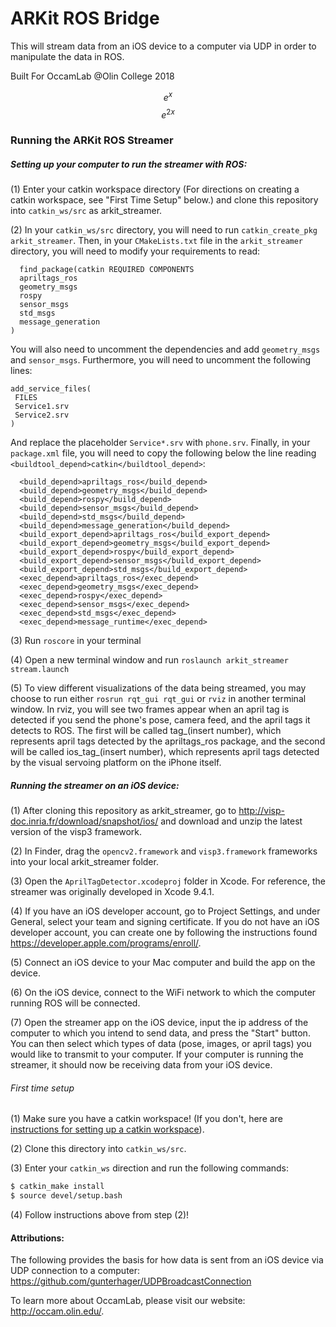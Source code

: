 # ARKit ROS Bridge

This will stream data from an iOS device to a computer via UDP in order to manipulate the data in ROS.

Built For OccamLab @Olin College 2018


$$e^x$$
$$ e^{2x} $$


### Running the ARKit ROS Streamer

##### Setting up your computer to run the streamer with ROS:

(1) Enter your catkin workspace directory (For directions on creating a catkin workspace, see "First Time Setup" below.) and clone this repository into `catkin_ws/src` as arkit_streamer.

(2) In your `catkin_ws/src` directory, you will need to run `catkin_create_pkg arkit_streamer`. Then, in your `CMakeLists.txt` file in the `arkit_streamer` directory, you will need to modify your requirements to read:
```
  find_package(catkin REQUIRED COMPONENTS
  apriltags_ros
  geometry_msgs
  rospy
  sensor_msgs
  std_msgs
  message_generation
)
```
You will also need to uncomment the dependencies and add `geometry_msgs` and `sensor_msgs`. Furthermore, you will need to uncomment the following lines:
```
add_service_files(
 FILES
 Service1.srv
 Service2.srv
)

```
And replace the placeholder `Service*.srv` with `phone.srv`.
Finally, in your `package.xml` file, you will need to copy the following below the line reading `<buildtool_depend>catkin</buildtool_depend>`:
  ```
    <build_depend>apriltags_ros</build_depend>
    <build_depend>geometry_msgs</build_depend>
    <build_depend>rospy</build_depend>
    <build_depend>sensor_msgs</build_depend>
    <build_depend>std_msgs</build_depend>
    <build_depend>message_generation</build_depend>
    <build_export_depend>apriltags_ros</build_export_depend>
    <build_export_depend>geometry_msgs</build_export_depend>
    <build_export_depend>rospy</build_export_depend>
    <build_export_depend>sensor_msgs</build_export_depend>
    <build_export_depend>std_msgs</build_export_depend>
    <exec_depend>apriltags_ros</exec_depend>
    <exec_depend>geometry_msgs</exec_depend>
    <exec_depend>rospy</exec_depend>
    <exec_depend>sensor_msgs</exec_depend>
    <exec_depend>std_msgs</exec_depend>
    <exec_depend>message_runtime</exec_depend>
  ```

(3) Run `roscore` in your terminal

(4) Open a new terminal window and run `roslaunch arkit_streamer stream.launch`

(5) To view different visualizations of the data being streamed, you may choose to run either `rosrun rqt_gui rqt_gui` or `rviz` in another terminal window. In rviz, you will see two frames appear when an april tag is detected if you send the phone's pose, camera feed, and the april tags it detects to ROS. The first will be called tag_(insert number), which represents april tags detected by the apriltags_ros package, and the second will be called ios_tag_(insert number), which represents april tags detected by the visual servoing platform on the iPhone itself.

##### Running the streamer on an iOS device:

(1) After cloning this repository as arkit_streamer, go to http://visp-doc.inria.fr/download/snapshot/ios/ and download and unzip the latest version of the visp3 framework.

(2) In Finder, drag the `opencv2.framework` and `visp3.framework` frameworks into your local arkit_streamer folder.

(3) Open the `AprilTagDetector.xcodeproj` folder in Xcode. For reference, the streamer was originally developed in Xcode 9.4.1.

(4) If you have an iOS developer account, go to Project Settings, and under General, select your team and signing certificate. If you do not have an iOS developer account, you can create one by following the instructions found https://developer.apple.com/programs/enroll/.

(5) Connect an iOS device to your Mac computer and build the app on the device.

(6) On the iOS device, connect to the WiFi network to which the computer running ROS will be connected.

(7) Open the streamer app on the iOS device, input the ip address of the computer to which you intend to send data, and press the "Start" button. You can then select which types of data (pose, images, or april tags) you would like to transmit to your computer. If your computer is running the streamer, it should now be receiving data from your iOS device.

###### First time setup

(1) Make sure you have a catkin workspace! (If you don't, here are [instructions for setting up a catkin workspace](http://wiki.ros.org/catkin/Tutorials/create_a_workspace)).

(2) Clone this directory into `catkin_ws/src`.

(3) Enter your `catkin_ws` direction and run the following commands:

```bash
$ catkin_make install
$ source devel/setup.bash
```

(4) Follow instructions above from step (2)!


#### Attributions:
The following provides the basis for how data is sent from an iOS device via UDP connection to a computer:
https://github.com/gunterhager/UDPBroadcastConnection

To learn more about OccamLab, please visit our website: http://occam.olin.edu/.
